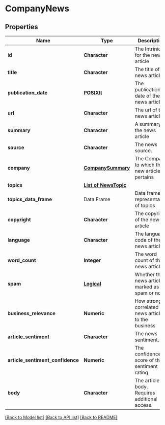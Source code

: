 # CompanyNews

[//]: # (CLASS:IntrinioSDK::CompanyNews)

[//]: # (KIND:object)

## Properties

[//]: # (START_DEFINITION)

Name | Type | Description
------------ | ------------- | -------------
**id** | **Character** | The Intrinio ID for the news article &nbsp;
**title** | **Character** | The title of the news article &nbsp;
**publication_date** | [**POSIXlt**](POSIXlt.md) | The publication date of the news article &nbsp;
**url** | **Character** | The url of the news article &nbsp;
**summary** | **Character** | A summary of the news article &nbsp;
**source** | **Character** | The news source. &nbsp;
**company** | [**CompanySummary**](CompanySummary.md) | The Company to which the new article pertains &nbsp;
**topics** | [**List of NewsTopic**](NewsTopic.md) |  &nbsp;
**topics_data_frame** | Data Frame | Data frame representation of topics
**copyright** | **Character** | The copyright of the news article &nbsp;
**language** | **Character** | The language code of the news article &nbsp;
**word_count** | **Integer** | The word count of the news article &nbsp;
**spam** | [**Logical**](Logical.md) | Whether the news article is marked as spam or not &nbsp;
**business_relevance** | **Numeric** | How strongly correlated the news article is to the business &nbsp;
**article_sentiment** | **Character** | The news sentiment. &nbsp;
**article_sentiment_confidence** | **Numeric** | The confidence score of the sentiment rating &nbsp;
**body** | **Character** | The article body. Requires additional access. &nbsp;

[//]: # (END_DEFINITION)


[//]: # (CONTAINED_CLASS:IntrinioSDK::POSIXlt)


[//]: # (CONTAINED_CLASS:IntrinioSDK::CompanySummary)


[//]: # (CONTAINED_CLASS:IntrinioSDK::NewsTopic)


[//]: # (CONTAINED_CLASS:IntrinioSDK::Logical)


[[Back to Model list]](../README.md#documentation-for-models) [[Back to API list]](../README.md#documentation-for-api-endpoints) [[Back to README]](../README.md)


